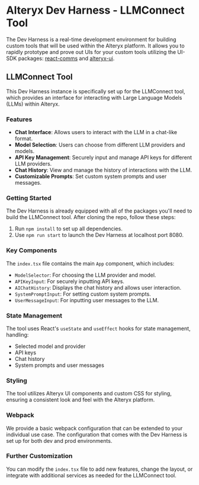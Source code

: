 # Alteryx Dev Harness - LLMConnect Tool

The Dev Harness is a real-time development environment for building custom tools that will be used within the Alteryx platform. It allows you to rapidly prototype and prove out UIs for your custom tools utilizing the UI-SDK packages: [react-comms](https://alteryx.github.io/react-comms/) and [alteryx-ui](https://alteryx.github.io/alteryx-ui/).

## LLMConnect Tool

This Dev Harness instance is specifically set up for the LLMConnect tool, which provides an interface for interacting with Large Language Models (LLMs) within Alteryx.

### Features

- **Chat Interface**: Allows users to interact with the LLM in a chat-like format.
- **Model Selection**: Users can choose from different LLM providers and models.
- **API Key Management**: Securely input and manage API keys for different LLM providers.
- **Chat History**: View and manage the history of interactions with the LLM.
- **Customizable Prompts**: Set custom system prompts and user messages.

### Getting Started

The Dev Harness is already equipped with all of the packages you'll need to build the LLMConnect tool. After cloning the repo, follow these steps:

1. Run `npm install` to set up all dependencies.
2. Use `npm run start` to launch the Dev Harness at localhost port 8080.

### Key Components

The `index.tsx` file contains the main `App` component, which includes:

- `ModelSelector`: For choosing the LLM provider and model.
- `APIKeyInput`: For securely inputting API keys.
- `AIChatHistory`: Displays the chat history and allows user interaction.
- `SystemPromptInput`: For setting custom system prompts.
- `UserMessageInput`: For inputting user messages to the LLM.

### State Management

The tool uses React's `useState` and `useEffect` hooks for state management, handling:

- Selected model and provider
- API keys
- Chat history
- System prompts and user messages

### Styling

The tool utilizes Alteryx UI components and custom CSS for styling, ensuring a consistent look and feel with the Alteryx platform.

### Webpack

We provide a basic webpack configuration that can be extended to your individual use case. The configuration that comes with the Dev Harness is set up for both dev and prod environments.

### Further Customization

You can modify the `index.tsx` file to add new features, change the layout, or integrate with additional services as needed for the LLMConnect tool.